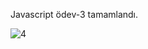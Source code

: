 Javascript ödev-3 tamamlandı.


![4](https://user-images.githubusercontent.com/101572852/172700355-4d30746c-a865-4eeb-b7d1-a85e812cd19b.PNG)